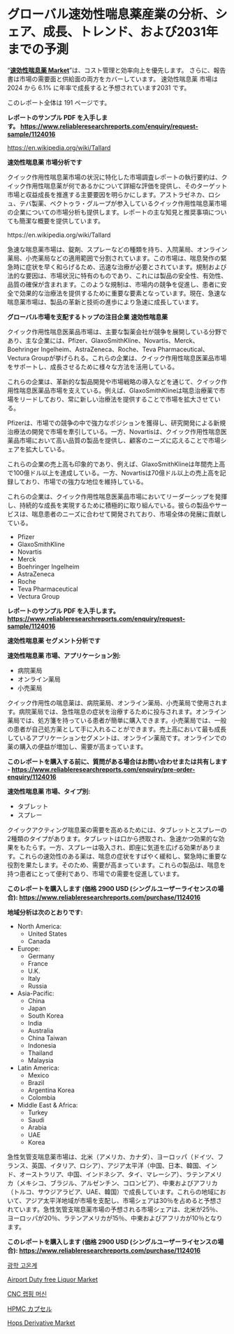 <p><h1>グローバル速効性喘息薬産業の分析、シェア、成長、トレンド、および2031年までの予測</h1></p><p>&ldquo;<strong><a href="https://www.reliableresearchreports.com/quick-acting-asthma-medicine-r1124016">速効性喘息薬 Market</a></strong>&rdquo;は、コスト管理と効率向上を優先します。 さらに、報告書は市場の需要面と供給面の両方をカバーしています。 速効性喘息薬 市場は 2024 から 6.1% に年率で成長すると予想されています2031 です。</p>
<p>このレポート全体は 191 ページです。</p>
<p><strong>レポートのサンプル PDF を入手します。&nbsp;<a href="https://www.reliableresearchreports.com/enquiry/request-sample/1124016">https://www.reliableresearchreports.com/enquiry/request-sample/1124016</a></strong></p>
<p><a href="https://en.wikipedia.org/wiki/Tallard">https://en.wikipedia.org/wiki/Tallard</a></p>
<p><strong>速効性喘息薬 市場分析です</strong></p>
<p><p>クイック作用性喘息薬市場の状況に特化した市場調査レポートの執行要約は、クイック作用性喘息薬が何であるかについて詳細な評価を提供し、そのターゲット市場と収益成長を推進する主要要因を明らかにします。アストラゼネカ、ロシュ、テバ製薬、ベクトゥラ・グループが参入しているクイック作用性喘息薬市場の企業についての市場分析も提供します。レポートの主な知見と推奨事項についても簡潔な概要を提供しています。</p></p>
<p>https://en.wikipedia.org/wiki/Tallard</p>
<p><p>急速な喘息薬市場は、錠剤、スプレーなどの種類を持ち、入院薬局、オンライン薬局、小売薬局などの適用範囲で分割されています。この市場は、喘息発作の緊急時に症状を早く和らげるため、迅速な治療が必要とされています。規制および法的な要因は、市場状況に特有のものであり、これには製品の安全性、有効性、品質の確保が含まれます。このような規制は、市場内の競争を促進し、患者に安全で効果的な治療法を提供するために重要な要素となっています。現在、急速な喘息薬市場は、製品の革新と技術の進歩により急速に成長しています。</p></p>
<p><strong>グローバル市場を支配するトップの注目企業 速効性喘息薬</strong></p>
<p><p>クイック作用性喘息医薬品市場は、主要な製薬会社が競争を展開している分野であり、主な企業には、Pfizer、GlaxoSmithKline、Novartis、Merck、Boehringer Ingelheim、AstraZeneca、Roche、Teva Pharmaceutical、Vectura Groupが挙げられる。これらの企業は、クイック作用性喘息医薬品市場をサポートし、成長させるために様々な方法を活用している。</p><p>これらの企業は、革新的な製品開発や市場戦略の導入などを通じて、クイック作用性喘息医薬品市場を支えている。例えば、GlaxoSmithKlineは喘息治療薬で市場をリードしており、常に新しい治療法を提供することで市場を拡大させている。</p><p>Pfizerは、市場での競争の中で強力なポジションを獲得し、研究開発による新規治療法の開発で市場を牽引している。一方、Novartisは、クイック作用性喘息医薬品市場において高い品質の製品を提供し、顧客のニーズに応えることで市場シェアを拡大している。</p><p>これらの企業の売上高も印象的であり、例えば、GlaxoSmithKlineは年間売上高で100億ドル以上を達成している。一方、Novartisは70億ドル以上の売上高を記録しており、市場での強力な地位を維持している。</p><p>これらの企業は、クイック作用性喘息医薬品市場においてリーダーシップを発揮し、持続的な成長を実現するために積極的に取り組んでいる。彼らの製品やサービスは、喘息患者のニーズに合わせて開発されており、市場全体の発展に貢献している。</p></p>
<p><ul><li>Pfizer</li><li>GlaxoSmithKline</li><li>Novartis</li><li>Merck</li><li>Boehringer Ingelheim</li><li>AstraZeneca</li><li>Roche</li><li>Teva Pharmaceutical</li><li>Vectura Group</li></ul></p>
<p><strong>レポートのサンプル PDF を入手します。 <a href="https://www.reliableresearchreports.com/enquiry/request-sample/1124016">https://www.reliableresearchreports.com/enquiry/request-sample/1124016</a></strong></p>
<p><strong>速効性喘息薬 セグメント分析です</strong></p>
<p><strong>速効性喘息薬 市場、アプリケーション別:</strong></p>
<p><ul><li>病院薬局</li><li>オンライン薬局</li><li>小売薬局</li></ul></p>
<p><p>クイック作用性の喘息薬は、病院薬局、オンライン薬局、小売薬局で使用されます。病院薬局では、急性喘息の症状を治療するために投与されます。オンライン薬局では、処方箋を持っている患者が簡単に購入できます。小売薬局では、一般の患者が自己処方薬として手に入れることができます。売上高において最も成長しているアプリケーションセグメントは、オンライン薬局です。オンラインでの薬の購入の便益が増加し、需要が高まっています。</p></p>
<p><strong>このレポートを購入する前に、質問がある場合はお問い合わせまたは共有します - <a href="https://www.reliableresearchreports.com/enquiry/pre-order-enquiry/1124016">https://www.reliableresearchreports.com/enquiry/pre-order-enquiry/1124016</a></strong></p>
<p><strong>速効性喘息薬 市場、タイプ別:</strong></p>
<p><ul><li>タブレット</li><li>スプレー</li></ul></p>
<p><p>クイックアクティング喘息薬の需要を高めるためには、タブレットとスプレーの2種類のタイプがあります。タブレットは口から摂取され、急速かつ効果的な効果をもたらす。一方、スプレーは吸入され、即座に気道を広げる効果があります。これらの速効性のある薬は、喘息の症状をすばやく緩和し、緊急時に重要な役割を果たします。そのため、需要が高まっています。これらの製品は、喘息を持つ患者にとって便利であり、市場での需要を促進しています。</p></p>
<p><strong>このレポートを購入します (価格 2900 USD (シングルユーザーライセンスの場合): <a href="https://www.reliableresearchreports.com/purchase/1124016">https://www.reliableresearchreports.com/purchase/1124016</a></strong></p>
<p><strong>地域分析は次のとおりです:</strong></p>
<p><ul>
    <li>
        North America:
        <ul>
            <li>United States</li>
            <li>Canada</li>
        </ul>
    </li>
    <li>
        Europe:
        <ul>
            <li>Germany</li>
            <li>France</li>
            <li>U.K.</li>
            <li>Italy</li>
            <li>Russia</li>
        </ul>
    </li>
    <li>
        Asia-Pacific:
        <ul>
            <li>China</li>
            <li>Japan</li>
            <li>South Korea</li>
            <li>India</li>
            <li>Australia</li>
            <li>China Taiwan</li>
            <li>Indonesia</li>
            <li>Thailand</li>
            <li>Malaysia</li>
        </ul>
    </li>
    <li>
        Latin America:
        <ul>
            <li>Mexico</li>
            <li>Brazil</li>
            <li>Argentina Korea</li>
            <li>Colombia</li>
        </ul>
    </li>
    <li>
        Middle East & Africa:
        <ul>
            <li>Turkey</li>
            <li>Saudi</li>
            <li>Arabia</li>
            <li>UAE</li>
            <li>Korea</li>
        </ul>
    </li>
    </ul></p>
<p><p>急性気管支喘息薬市場は、北米（アメリカ、カナダ）、ヨーロッパ（ドイツ、フランス、英国、イタリア、ロシア）、アジア太平洋（中国、日本、韓国、インド、オーストラリア、中国、インドネシア、タイ、マレーシア）、ラテンアメリカ（メキシコ、ブラジル、アルゼンチン、コロンビア）、中東およびアフリカ（トルコ、サウジアラビア、UAE、韓国）で成長しています。これらの地域において、アジア太平洋地域が市場を支配し、市場シェアは30％を占めると予想されています。急性気管支喘息薬市場の予想される市場シェアは、北米が25％、ヨーロッパが20％、ラテンアメリカが15％、中東およびアフリカが10％となります。</p></p>
<p><strong>このレポートを購入します (価格 2900 USD (シングルユーザーライセンスの場合): <a href="https://www.reliableresearchreports.com/purchase/1124016">https://www.reliableresearchreports.com/purchase/1124016</a></strong></p>
<p><p><a href="https://medium.com/@eunicevaughan35/%EA%B4%91%ED%95%99-%ED%8C%8C%EC%9D%B4%EB%A1%9C%EB%AF%B8%ED%84%B0-%EC%8B%9C%EC%9E%A5-%EC%98%88%EC%B8%A1-2024%EB%85%84%EB%B6%80%ED%84%B0-2031%EB%85%84%EA%B9%8C%EC%A7%80%EC%9D%98-%EC%84%B8%EA%B3%84-%EC%8B%9C%EC%9E%A5-%EB%8F%99%ED%96%A5-%EB%B0%8F-%EB%B6%84%EC%84%9D%EC%9D%84-161%ED%8E%98%EC%9D%B4%EC%A7%80%EC%97%90-%EB%8B%B4%EC%95%98%EC%8A%B5%EB%8B%88%EB%8B%A4-6d8fc6222027">광학 고온계</a></p><p><a href="https://github.com/mdinislamsheik/Market-Research-Report-List-1/blob/main/airport-duty-free-liquor-market.md">Airport Duty free Liquor Market</a></p><p><a href="https://medium.com/@samiahussain82/2024%EB%85%84%EB%B6%80%ED%84%B0-2031%EB%85%84%EA%B9%8C%EC%A7%80-cnc-%EB%9E%98%ED%95%91-%EA%B8%B0%EA%B3%84-%EC%8B%9C%EC%9E%A5-%EC%97%AD%ED%95%99%EC%9D%84-%ED%83%90%EC%83%89%ED%95%98%EB%A9%B0-%EC%88%98%EC%9D%B5-%EB%B6%84%EC%84%9D-%EB%B0%8F-%EC%84%B1%EC%9E%A5-%EC%A0%84%EB%A7%9D%EC%9D%84-%EC%A1%B0%EC%82%AC%ED%95%A9%EB%8B%88%EB%8B%A4-041ef9d056a3">CNC 랩핑 머신</a></p><p><a href="https://medium.com/@alyle7648/%E6%AC%A1%E3%81%AE%E6%96%87%E7%AB%A0%E3%82%92%E6%97%A5%E6%9C%AC%E8%AA%9E%E3%81%AB%E7%BF%BB%E8%A8%B3%E3%81%97%E3%81%BE%E3%81%99-hpmc%E3%82%AB%E3%83%97%E3%82%BB%E3%83%AB%E5%B8%82%E5%A0%B4%E3%81%AF-%E5%B9%B4%E5%B9%B3%E5%9D%87%E6%88%90%E9%95%B7%E7%8E%878-7-%E3%81%A7%E6%88%90%E9%95%B7%E3%81%97%E3%81%A6%E3%81%8A%E3%82%8A-%E3%81%93%E3%81%AE%E3%83%AC%E3%83%9D%E3%83%BC%E3%83%88%E3%81%AF-%E3%82%BF%E3%82%A4%E3%83%97-%E3%82%A2%E3%83%97%E3%83%AA%E3%82%B1%E3%83%BC%E3%82%B7%E3%83%A7%E3%83%B3-%E6%88%90%E9%95%B7-%E3%81%8A%E3%82%88%E3%81%B32024%E5%B9%B4%E3%81%8B%E3%82%892031%E5%B9%B4%E3%81%BE%E3%81%A7%E3%81%AE%E4%BA%88%E6%B8%AC%E3%81%AB%E9%96%A2%E3%81%99%E3%82%8B%E5%88%86%E6%9E%90%E3%82%92%E3%82%AB%E3%83%90-04f7e4de48cc">HPMC カプセル</a></p><p><a href="https://github.com/hzxpgedq27/Market-Research-Report-List-1/blob/main/hops-derivative-market.md">Hops Derivative Market</a></p></p>